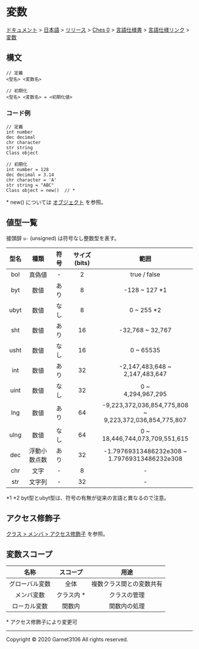 # 変数

[ドキュメント](../../../../../../index.md) > [日本語](../../../../../index.md) > [リリース](../../../../index.md) > [Ches 0](../../../index.md) > [言語仕様書](../../index.md) > [言語仕様リンク](../index.md) > [変数](./index.md)

## 構文

```
// 定義
<型名> <変数名>

// 初期化
<型名> <変数名> = <初期化値>
```

### コード例

```
// 定義
int number
dec decimal
chr character
str string
Class object

// 初期化
int number = 128
dec decimal = 3.14
chr character = 'A'
str string = "ABC"
Class object = new()  // *
```

\* new() については [オブジェクト](./object.md) を参照。

## 値型一覧

接頭辞 `u-` (unsigned) は符号なし整数型を表す。

|型名|種類|符号|サイズ (bits)|範囲|
|:-:|:-:|:-:|:-:|:-:|
|bol|真偽値|-|2|true / false|
|byt|数値|あり|8|-128 ~ 127  \*1|
|ubyt|数値|なし|8|0 ~ 255  \*2|
|sht|数値|あり|16|-32,768 ~ 32,767|
|usht|数値|なし|16|0 ~ 65535|
|int|数値|あり|32|-2,147,483,648 ~<br>2,147,483,647|
|uint|数値|なし|32|0 ~<br> 4,294,967,295|
|lng|数値|あり|64|-9,223,372,036,854,775,808 ~<br> 9,223,372,036,854,775,807|
|ulng|数値|なし|64|0 ~<br> 18,446,744,073,709,551,615|
|dec|浮動小数点数|あり|32|-1.79769313486232e308 ~<br> 1.79769313486232e308|
|chr|文字|-|8|-|
|str|文字列|-|32|-|

\*1 \*2 byt型とubyt型は、符号の有無が従来の言語と異なるので注意。

## アクセス修飾子

[クラス > メンバ > アクセス修飾子](../class/index.md) を参照。

## 変数スコープ

|名称|スコープ|用途|
|:-:|:-:|:-:|
|グローバル変数|全体|複数クラス間との変数共有|
|メンバ変数|クラス内 \*|クラスの管理|
|ローカル変数|関数内|関数内の処理|

\* アクセス修飾子により変更可

---

Copyright © 2020 Garnet3106 All rights reserved.
